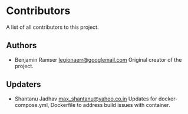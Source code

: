 # Contributors

A list of all contributors to this project.

## Authors
- Benjamin Ramser <legionaerr@googlemail.com>
  Original creator of the project.

## Updaters
- Shantanu Jadhav <max_shantanu@yahoo.co.in>
    Updates for docker-compose.yml, Dockerfile to address build issues with container.

